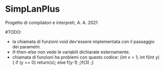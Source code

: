 # SimpLanPlus
Progetto di compilatori e interpreti, A. A. 2021

#TODO: 
  - la chiamata di funzioni void dev'essere implementata con il passaggio dei parametri. 
  - if-then-else non vede le variabili dichiarate esternamente. 
  - chiamata di funzioni ha problemi con questo codice: {int x = 1; int f(int y){ if (y == 0) return(x); else  f(y-1) ;}f(3) ;} 
